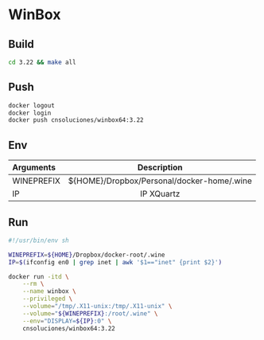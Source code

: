 # WinBox

## Build
```bash
cd 3.22 && make all
```
## Push
```bash
docker logout
docker login
docker push cnsoluciones/winbox64:3.22
```
## Env

| Arguments  | Description  |
| :------------ |:------------------------------------------------: 
| WINEPREFIX  | ${HOME}/Dropbox/Personal/docker-home/.wine |
| IP  | IP XQuartz |

## Run
```bash
#!/usr/bin/env sh

WINEPREFIX=${HOME}/Dropbox/docker-root/.wine
IP=$(ifconfig en0 | grep inet | awk '$1=="inet" {print $2}')

docker run -itd \
    --rm \
    --name winbox \
    --privileged \
    --volume="/tmp/.X11-unix:/tmp/.X11-unix" \
    --volume="${WINEPREFIX}:/root/.wine" \
    --env="DISPLAY=${IP}:0" \
    cnsoluciones/winbox64:3.22
```
